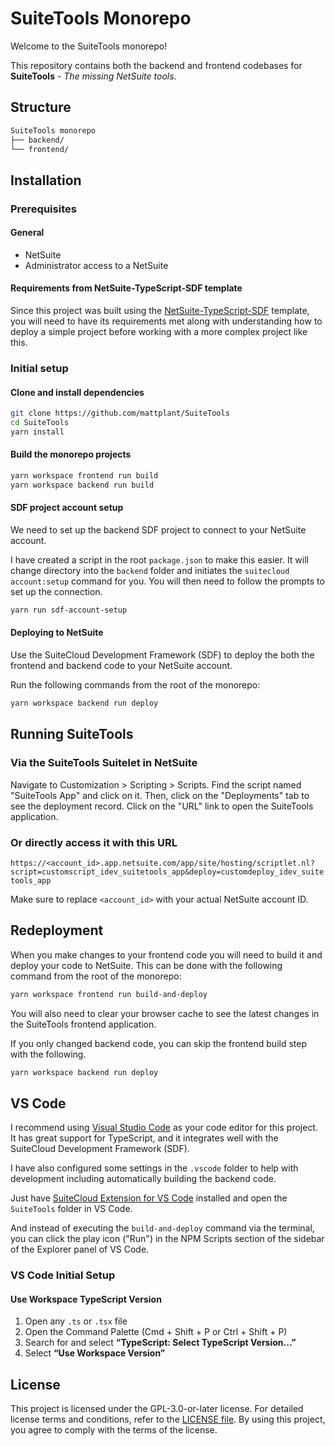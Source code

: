 # SuiteTools Monorepo

Welcome to the SuiteTools monorepo!

This repository contains both the backend and frontend codebases for **SuiteTools** - *The missing NetSuite tools*.

## Structure

```bash
SuiteTools monorepo
├── backend/
└── frontend/
```

## Installation

### Prerequisites

#### General

- NetSuite
- Administrator access to a NetSuite

#### Requirements from NetSuite-TypeScript-SDF template

Since this project was built using the [NetSuite-TypeScript-SDF](https://github.com/mattplant/NetSuite-TypeScript-SDF) template, you will need to have its requirements met along with understanding how to deploy a simple project before working with a more complex project like this.

### Initial setup

#### Clone and install dependencies

```bash
git clone https://github.com/mattplant/SuiteTools
cd SuiteTools
yarn install
```

#### Build the monorepo projects

```bash
yarn workspace frontend run build
yarn workspace backend run build
```

#### SDF project account setup

We need to set up the backend SDF project to connect to your NetSuite account.

I have created a script in the root `package.json` to make this easier. It will change directory into the `backend` folder and initiates the `suitecloud account:setup` command for you. You will then need to follow the prompts to set up the connection.

```bash
yarn run sdf-account-setup
```

#### Deploying to NetSuite

Use the SuiteCloud Development Framework (SDF) to deploy the both the frontend and backend code to your NetSuite account.

Run the following commands from the root of the monorepo:

```bash
yarn workspace backend run deploy
```

## Running SuiteTools

### Via the SuiteTools Suitelet in NetSuite

Navigate to Customization > Scripting > Scripts. Find the script named "SuiteTools App" and click on it. Then, click on the "Deployments" tab to see the deployment record. Click on the "URL" link to open the SuiteTools application.

### Or directly access it with this URL

`https://<account_id>.app.netsuite.com/app/site/hosting/scriptlet.nl?script=customscript_idev_suitetools_app&deploy=customdeploy_idev_suitetools_app`

Make sure to replace `<account_id>` with your actual NetSuite account ID.

## Redeployment

When you make changes to your frontend code you will need to build it and deploy your code to NetSuite. This can be done with the following command from the root of the monorepo:

```bash
yarn workspace frontend run build-and-deploy
```

You will also need to clear your browser cache to see the latest changes in the SuiteTools frontend application.

If you only changed backend code, you can skip the frontend build step with the following.

```bash
yarn workspace backend run deploy
```

## VS Code

I recommend using [Visual Studio Code](https://code.visualstudio.com/) as your code editor for this project. It has great support for TypeScript, and it integrates well with the SuiteCloud Development Framework (SDF).

I have also configured some settings in the `.vscode` folder to help with development including automatically building the backend code.

Just have [SuiteCloud Extension for VS Code](https://marketplace.visualstudio.com/items?itemName=Oracle.suitecloud-vscode-extension) installed and open the `SuiteTools` folder in VS Code.

And instead of executing the `build-and-deploy` command via the terminal, you can click the play icon ("Run") in the NPM Scripts section of the sidebar of the Explorer panel of VS Code.

### VS Code Initial Setup

#### Use Workspace TypeScript Version

1. Open any `.ts` or `.tsx` file
2. Open the Command Palette (Cmd + Shift + P or Ctrl + Shift + P)
3. Search for and select **“TypeScript: Select TypeScript Version...”**
4. Select **“Use Workspace Version”**

## License

This project is licensed under the GPL-3.0-or-later license. For detailed license terms and conditions, refer to the [LICENSE file](LICENSE). By using this project, you agree to comply with the terms of the license.

